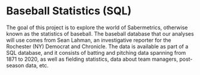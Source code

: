 # Baseball Statistics (SQL)
The goal of this project is to explore the world of Sabermetrics, otherwise known as the statistics of baseball. The baseball database that our analyses will use comes from Sean Lahman, an investigative reporter for the Rochester (NY) Democrat and Chronicle. The data is available as part of a SQL database, and it consists of batting and pitching data spanning from 1871 to 2020, as well as fielding statistics, data about team managers, post-season data, etc. 

